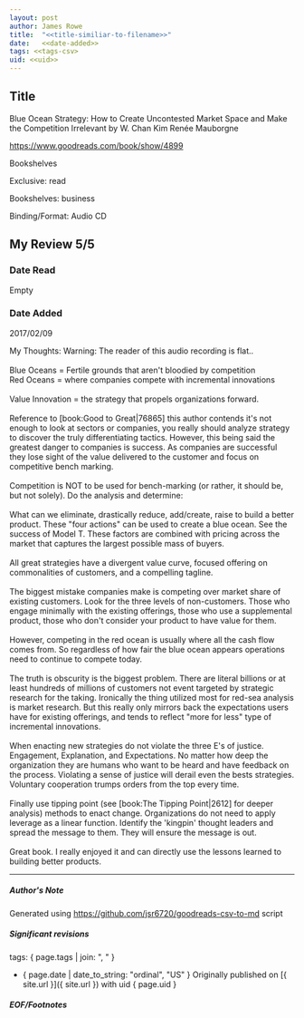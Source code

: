```yaml
---
layout: post
author: James Rowe
title:  "<<title-similiar-to-filename>>"
date:   <<date-added>>
tags: <<tags-csv>
uid: <<uid>>
---
```


<!-- highly dependent on how you personally use jekyll templates, and how you want this to show up -->

## Title

Blue Ocean Strategy: How to Create Uncontested Market Space and Make the Competition Irrelevant by W. Chan Kim
Renée Mauborgne 

https://www.goodreads.com/book/show/4899

Bookshelves

Exclusive: read

Bookshelves: business

Binding/Format: Audio CD

## My Review 5/5

### Date Read
Empty

### Date Added
2017/02/09

My Thoughts: Warning: The reader of this audio recording is flat..<br/><br/>Blue Oceans = Fertile grounds that aren't bloodied by competition<br/>Red Oceans = where companies compete with incremental innovations<br/><br/>Value Innovation = the strategy that propels organizations forward.<br/><br/>Reference to [book:Good to Great|76865] this author contends it's not enough to look at sectors or companies, you really should analyze strategy to discover the truly differentiating tactics. However, this being said the greatest danger to companies is success. As companies are successful they lose sight of the value delivered to the customer and focus on competitive bench marking.<br/><br/>Competition is NOT to be used for bench-marking (or rather, it should be, but not solely). Do the analysis and determine:<br/><br/>What can we eliminate, drastically reduce, add/create, raise to build a better product. These "four actions" can be used to create a blue ocean. See the success of Model T.  These factors are combined with pricing across the market that captures the largest possible mass of buyers.<br/><br/>All great strategies have a divergent value curve, focused offering on commonalities of customers, and a compelling tagline.<br/><br/>The biggest mistake companies make is competing over market share of existing customers. Look for the three levels of non-customers. Those who engage minimally with the existing offerings, those who use a supplemental product, those who don't consider your product to have value for them.<br/><br/>However, competing in the red ocean is usually where all the cash flow comes from. So regardless of how fair the blue ocean appears operations need to continue to compete today.<br/><br/>The truth is obscurity is the biggest problem. There are literal billions or at least hundreds of millions of customers not event targeted by strategic research for the taking. Ironically the thing utilized most for red-sea analysis is market research. But this really only mirrors back the expectations users have for existing offerings, and tends to reflect "more for less" type of incremental innovations.<br/><br/>When enacting new strategies do not violate the three E's of justice. Engagement, Explanation, and Expectations. No matter how deep the organization they are humans who want to be heard and have feedback on the process. Violating a sense of justice will derail even the bests strategies. Voluntary cooperation trumps orders from the top every time.<br/><br/>Finally use tipping point (see [book:The Tipping Point|2612] for deeper analysis) methods to enact change. Organizations do not need to apply leverage as a linear function. Identify the 'kingpin' thought leaders and spread the message to them. They will ensure the message is out.<br/><br/>Great book. I really enjoyed it and can directly use the lessons learned to building better products.

---

##### Author's Note

Generated using https://github.com/jsr6720/goodreads-csv-to-md script

##### Significant revisions

tags: { page.tags | join: ", " } <!-- todo move this somewhere -->

- { page.date | date_to_string: "ordinal", "US" } Originally published on [{ site.url }]({ site.url }) with uid { page.uid }

##### EOF/Footnotes

